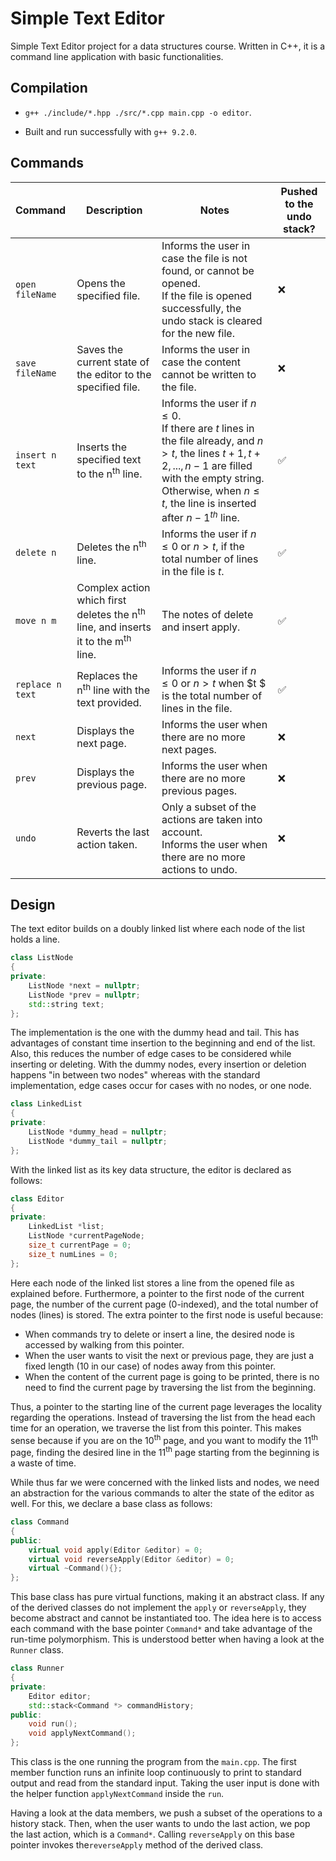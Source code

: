 # Simple Text Editor

Simple Text Editor project for a data structures course. Written in C++, it is a command line application with basic functionalities.

## Compilation

- `g++ ./include/*.hpp ./src/*.cpp main.cpp -o editor`. 

- Built and run successfully with `g++ 9.2.0`.

## Commands

| Command          | Description                                                  | Notes                                                        | Pushed to the undo stack? |
| :--------------- | ------------------------------------------------------------ | ------------------------------------------------------------ | ------------------------- |
| `open fileName`  | Opens the specified file.                                    | Informs the user in case the file is not found, or cannot be opened.<br />If the file is opened successfully, the undo stack is cleared for the new file.<br /> | :x:                       |
| `save fileName`  | Saves the current state of the editor to the specified file. | Informs the user in case the content cannot be written to the file. | :x:                       |
| `insert n text`  | Inserts the specified text to the n<sup>th</sup> line.       | Informs the user if $n \leq 0$.<br />If there are $t$ lines in the file already, and $n > t$, the lines $t + 1, t + 2, ..., n - 1$ are filled with the empty string. Otherwise, when $n \leq t$, the line is inserted after ${n-1}^{th}$ line. | :white_check_mark:        |
| `delete n`       | Deletes the n<sup>th</sup> line.                             | Informs the user if $n \leq 0$ or $n > t$, if the total number of lines in the file is $t$. | :white_check_mark:        |
| `move n m`       | Complex action which first deletes the n<sup>th</sup> line, and inserts it to the m<sup>th</sup> line. | The notes of delete and insert apply.                        | :white_check_mark:        |
| `replace n text` | Replaces the n<sup>th</sup> line with the text provided.     | Informs the user if $n \leq 0$ or $n > t$ when $t $ is the total number of lines in the file. | :white_check_mark:        |
| `next`           | Displays the next page.                                      | Informs the user when there are no more next pages.          | :x:                       |
| `prev`           | Displays the previous page.                                  | Informs the user when there are no more previous pages.      | :x:                       |
| `undo`           | Reverts the last action taken.                               | Only a subset of the actions are taken into account. <br />Informs the user when there are no more actions to undo. | :x:                       |

## Design

The text editor builds on a doubly linked list where each node of the list holds a line.

```c++
class ListNode
{
private:
    ListNode *next = nullptr;
    ListNode *prev = nullptr;
    std::string text;
};
```

The implementation is the one with the dummy head and tail. This has advantages of constant time insertion to the beginning and end of the list. Also, this reduces the number of edge cases to be considered while inserting or deleting. With the dummy nodes, every insertion or deletion happens "in between two nodes" whereas with the standard implementation, edge cases occur for cases with no nodes, or one node.

```c++
class LinkedList
{
private:
    ListNode *dummy_head = nullptr;
    ListNode *dummy_tail = nullptr;
};
```

With the linked list as its key data structure, the editor is declared as follows:

```c++
class Editor
{
private:
    LinkedList *list;
    ListNode *currentPageNode;
    size_t currentPage = 0;
    size_t numLines = 0;
};
```

Here each node of the linked list stores a line from the opened file as explained before. Furthermore, a pointer to the first node of the current page, the number of the current page (0-indexed), and the total number of nodes (lines) is stored. The extra pointer to the first node is useful because:

- When commands try to delete or insert a line, the desired node is accessed by walking from this pointer. 
- When the user wants to visit the next or previous page, they are just a fixed length (10 in our case) of nodes away from this pointer.
- When the content of the current page is going to be printed, there is no need to find the current page by traversing the list from the beginning. 

Thus, a pointer to the starting line of the current page leverages the locality regarding the operations. Instead of traversing the list from the head each time for an operation, we traverse the list from this pointer. This makes sense because if you are on the 10<sup>th</sup> page, and you want to modify the 11<sup>th</sup> page, finding the desired line in the 11<sup>th</sup>  page starting from the beginning is a waste of time. 

While thus far we were concerned with the linked lists and nodes, we need an abstraction for the various commands to alter the state of the editor as well. For this, we declare a base class as follows:

```c++
class Command
{
public:
    virtual void apply(Editor &editor) = 0;
    virtual void reverseApply(Editor &editor) = 0;
    virtual ~Command(){};
};
```

This base class has pure virtual functions, making it an abstract class. If any of the derived classes do not implement the `apply` or `reverseApply`, they become abstract and cannot be instantiated too. The idea here is to access each command with the base pointer `Command*` and take advantage of  the run-time polymorphism. This is understood better when having a look at the `Runner` class.

```c++
class Runner
{
private:
    Editor editor;
    std::stack<Command *> commandHistory;
public:
    void run();
    void applyNextCommand();
};
```

This class is the one running the program from the `main.cpp`. The first member function runs an infinite loop continuously to print to standard output and read from the standard input. Taking the user input is done with the helper function `applyNextCommand` inside the `run`.

Having a look at the data members, we push a subset of the operations to a history stack. Then, when the user wants to undo the last action, we pop the last action, which is a `Command*`. Calling `reverseApply` on this base pointer invokes the`reverseApply` method of the derived class.

